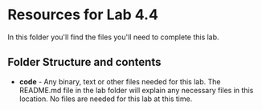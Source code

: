 # Resources for Lab 4.4

In this folder you'll find the files you'll need to complete this lab. 

## Folder Structure and contents

  * **code** - Any binary, text or other files needed for this lab. The README.md file in the lab folder will explain any necessary files in this location. No files are needed for this lab at this time.
